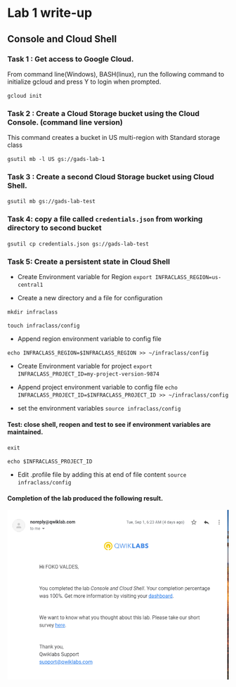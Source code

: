 # Lab 1 write-up

## Console and Cloud Shell

### Task 1 : Get access to Google Cloud.
 From command line(Windows), BASH(linux), run  the following command to initialize gcloud and  press Y to login when prompted. 

 `gcloud init`

### Task 2 : Create a Cloud Storage bucket using the Cloud Console. (command line version)
This command creates a bucket in US multi-region with Standard storage class

`gsutil mb -l US gs://gads-lab-1`

### Task 3 : Create a second Cloud Storage bucket using Cloud Shell.

`gsutil mb gs://gads-lab-test`

### Task 4: copy a file called `credentials.json` from working directory to second bucket
`gsutil cp credentials.json gs://gads-lab-test`

### Task 5: Create a persistent state in Cloud Shell
- Create Environment variable for Region
`export INFRACLASS_REGION=us-central1`

- Create a new directory and a file for configuration

`mkdir infraclass`

`touch infraclass/config`

- Append region environment variable to config file

`echo INFRACLASS_REGION=$INFRACLASS_REGION >> ~/infraclass/config`

- Create Environment variable for project
`export INFRACLASS_PROJECT_ID=my-project-version-9874`

- Append project environment variable to config file
`echo INFRACLASS_PROJECT_ID=$INFRACLASS_PROJECT_ID >> ~/infraclass/config`

- set the environment variables
`source infraclass/config`

#### Test: close shell, reopen and test to see if environment variables are maintained.
`exit`

`echo $INFRACLASS_PROJECT_ID`

- Edit .profile file by adding this at end of file content
`source infraclass/config`



#### Completion of the lab produced the following result. 
![Image of lab 1](screenshots/console-and-cloud-shell.png)